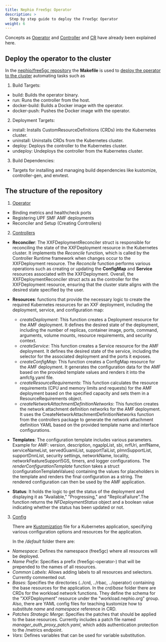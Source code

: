 ```yaml
---
title: Nephio Free5gc Operator
description: >
  Step by step guide to deploy the Free5gc Operator
weight: 6
---
```


Concepts as [Operator](/content/en/docs/glossary.md#operator) and
[Controller](/content/en/docs/glossary.md#controller) and
[CR](/content/en/docs/glossary.md#custom-resource) have already been explained here.

## Deploy the operator to the cluster

In the [nephio/free5gc repository](https://github.com/nephio-project/free5gc) the **Makefile** is used to
[deploy the operator to the cluster](https://github.com/nephio-project/free5gc/tree/main#getting-started) automating
tasks such as 

1. Build Targets:
 * build: Builds the operator binary.
 * run: Runs the controller from the host.
 * docker-build: Builds a Docker image with the operator.
 * docker-push: Pushes the Docker image with the operator.

2. Deployment Targets:
 * install: Installs CustomResourceDefinitions (CRDs) into the Kubernetes cluster.
 * uninstall: Uninstalls CRDs from the Kubernetes cluster.
 * deploy: Deploys the controller to the Kubernetes cluster.
 * undeploy: Undeploys the controller from the Kubernetes cluster.

3. Build Dependencies:
 * Targets for installing and managing build dependencies like kustomize, controller-gen, and envtest.

## The structure of the repository

1. [Operator](https://github.com/nephio-project/free5gc/tree/main/free5gc-operator)
 * Binding metrics and healthcheck ports
 * Registering UPF SMF AMF deployments
 * Reconciler and Setup (Creating Controllers)

2. [Controllers](https://github.com/nephio-project/free5gc/tree/main/controllers)
 * **Reconciler**: The XXFDeploymentReconciler struct is responsible for reconciling the state of the XXFDeployment
   resource in the Kubernetes cluster. It implements the *Reconcile* function, which is called by the Controller Runtime
   framework when changes occur to the XXFDeployment resource. The *Reconcile* function performs various operations such
   as creating or updating the **ConfigMap** and **Service** resources associated with the XXFDeployment.
   Overall, the XXFDeploymentReconciler struct acts as the controller for the XXFDeployment resource, ensuring that the
   cluster state aligns with the desired state specified by the user.
 * **Resources**: functions that provide the necessary logic to create the required Kubernetes resources for an XXF
   deployment, including the deployment, service, and configuration map: 

   * *createDeployment*: This function creates a Deployment resource for the AMF deployment. It defines the desired
     state of the deployment, including the number of replicas, container image, ports, command, arguments, volume
     mounts, resource requirements, and security context.
   * *createService*: This function creates a Service resource for the AMF deployment. It defines the desired state of
     the service, including the selector for the associated deployment and the ports it exposes.
   * *createConfigMap*: This function creates a ConfigMap resource for the AMF deployment. It generates the
     configuration data for the AMF based on the provided template values and renders it into the amfcfg.yaml file.
   * *createResourceRequirements*: This function calculates the resource requirements (CPU and memory limits and
     requests) for the AMF deployment based on the specified capacity and sets them in a ResourceRequirements object.
   * *createNetworkAttachmentDefinitionNetworks*: This function creates the network attachment definition networks for
     the AMF deployment. It uses the CreateNetworkAttachmentDefinitionNetworks function from the controllers package to
     generate the network attachment definition YAML based on the provided template name and interface configurations.
 * **Templates**: The configuration template includes various parameters. Example for AMF: version, description,
   ngapIpList, sbi, nrfUri, amfName, serviceNameList, servedGuamiList, supportTaiList, plmnSupportList, supportDnnList,
   security settings, networkName, locality, networkFeatureSupport5GS, timers, and logger configurations.
   The *renderConfigurationTemplate* function takes a struct (configurationTemplateValues) containing the values for
   placeholders in the template and renders the final configuration as a string. The rendered configuration can then be
   used by the AMF application.
 * **Status**: It holds the logic to get the status of the deployment and displaying it as "Available," "Progressing,"
   and "ReplicaFailure".The function returns the *NFDeploymentStatus* object and a boolean value indicating whether the
   status has been updated or not.

3. [Config](https://github.com/nephio-project/free5gc/tree/main/config)

   There are [Kustomization](https://github.com/kubernetes-sigs/kustomize) file for a Kubernetes application, specifying various configuration options and resources for the application.

   In the */default* folder there are:

* *Namespace*: Defines the namespace (free5gc) where all resources will be deployed.
* *Name Prefix*: Specifies a prefix (free5gc-operator-) that will be prepended to the names of all resources.
* *Common Labels*: Allows adding labels to all resources and selectors. Currently commented out.
* *Bases*: Specifies the directories (../crd, ../rbac, ../operator) containing the base resources for the application.
  In the *crd/base* folder there are CRDs for the workload network functions. They define the schema for the
  "XXFDeployment" resource under the "workload.nephio.org" group. Also, there are YAML config files for teaching
  kustomize how to substitute *name* and *namespace* reference in CRD.
* *Patches Strategic Merge*: Specifies the patches that should be applied to the base resources.
  Currently includes a patch file named *manager_auth_proxy_patch.yaml*, which adds authentication protection to the
  /metrics endpoint.
* *Vars*: Defines variables that can be used for variable substitution.
    
